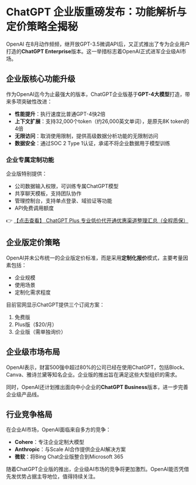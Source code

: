 # ChatGPT 企业版重磅发布：功能解析与定价策略全揭秘

OpenAI 在8月动作频频，继开放GPT-3.5微调API后，又正式推出了专为企业用户打造的**ChatGPT Enterprise**版本。这一举措标志着OpenAI正式进军企业级AI市场。

## 企业版核心功能升级

作为OpenAI迄今为止最强大的版本，ChatGPT企业版基于**GPT-4大模型**打造，带来多项突破性改进：

- **性能提升**：执行速度比普通GPT-4快2倍
- **上下文扩展**：支持32,000个token（约26,000英文单词），是原先8K token的4倍
- **无限访问**：取消使用限制，提供高级数据分析功能的无限制访问
- **数据安全**：通过SOC 2 Type 1认证，承诺不将企业数据用于模型训练

### 企业专属定制功能

企业版特别提供：
- 公司数据输入权限，可训练专属ChatGPT模型
- 共享聊天模板，支持团队协作
- 管理控制台，支持单点登录、域验证等功能
- API免费调用额度

👉 [【点击查看】 ChatGPT Plus 专业低价代开通优惠渠道整理汇总（全程质保）](https://bit.ly/DaiKai)

## 企业版定价策略

OpenAI并未公布统一的企业版定价标准，而是采用**定制化报价**模式，主要考量因素包括：
- 企业规模
- 使用场景
- 定制化需求程度

目前官网显示ChatGPT提供三个订阅方案：
1. 免费版
2. Plus版（$20/月）
3. 企业版（需单独询价）

## 企业级市场布局

OpenAI表示，财富500强中超过80%的公司已经在使用ChatGPT，包括Block、Canva、雅诗兰黛等知名企业。企业版的推出旨在满足这些大型组织的需求。

同时，OpenAI还计划推出面向中小企业的**ChatGPT Business**版本，进一步完善企业级产品线。

## 行业竞争格局

在企业AI市场，OpenAI面临来自多方的竞争：
- **Cohere**：专注企业定制大模型
- **Anthropic**：与Scale AI合作提供企业AI解决方案
- **微软**：将Bing Chat企业版整合到Microsoft 365

随着ChatGPT企业版的推出，企业级AI市场的竞争将更加激烈。OpenAI能否凭借先发优势占据主导地位，值得持续关注。
